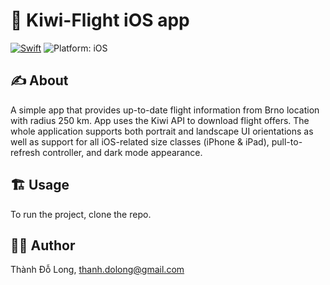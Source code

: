 # 🛫 Kiwi-Flight iOS app
<a href="https://developer.apple.com/swift/"><img src="https://img.shields.io/badge/Swift-5.0-orange.svg?style=flat" alt="Swift"/></a>
<img src="https://img.shields.io/badge/Deploynment%20Target-iOS%2013.0+-lightgrey.svg" alt="Platform: iOS">

## ✍️ About
A simple app that provides up-to-date flight information from Brno location with radius 250 km. App uses the Kiwi API to download flight offers. The whole application supports both portrait and landscape UI orientations as well as support for all iOS-related size classes (iPhone & iPad), pull-to-refresh controller, and dark mode appearance. 

## 🏗 Usage
To run the project, clone the repo.

## 👨‍💻 Author

Thành Đỗ Long, thanh.dolong@gmail.com
